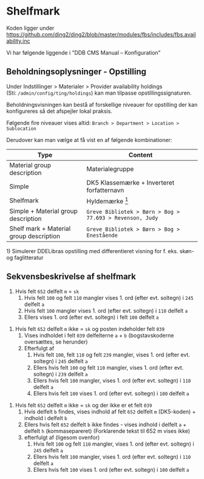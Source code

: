 # Shelfmark

<!--
Kilde:
Fra: Rolf Madsen <rom@slks.dk> 
Sendt: 29. maj 2019 09:34
Til: Erik Bachmann Pedersen <ebp@slks.dk>
Emne: SV: Openplatform - shelfmark
-->

Koden ligger under https://github.com/ding2/ding2/blob/master/modules/fbs/includes/fbs.availability.inc

Vi har følgende liggende i ”DDB CMS Manual – Konfiguration”

## Beholdningsoplysninger - Opstilling

Under Indstillinger > Materialer > Provider availability holdings (Sti: `/admin/config/ting/holdings`) kan man tilpasse opstillingssignaturen.

Beholdningsvisningen kan bestå af forskellige niveauer for opstilling der kan konfigureres så det afspejler lokal praksis.

Følgende fire niveauer vises altid:
```Branch > Department > Location > Sublocation```

Derudover kan man vælge at få vist en af følgende kombinationer:

Type| Content
---|---
Material group description | Materialegruppe
Simple | DK5 Klassemærke + Inverteret forfatternavn | Greve Bibliotek > Børn > Bog > 77.693 > Revenson, Judy
Shelfmark | Hyldemærke [<sup>1</sup>](#1) | `Greve Bibliotek > Børn > Enestående`
Simple + Material group description | `Greve Bibliotek > Børn > Bog > 77.693 > Revenson, Judy`
Shelf mark + Material group description | `Greve Bibliotek > Børn > Bog > Enestående`

 <a class="anchor" id="1">1)</a> Simulerer DDELibras opstilling med differentieret visning for f. eks. skøn- og faglitteratur


## Sekvensbeskrivelse af shelfmark

1. Hvis felt `652` delfelt `m` = `sk`
   1. Hvis felt `100` og felt `110` mangler vises 1. ord (efter evt. soltegn) i `245` delfelt `a`
   1. Hvis felt `100` mangler vises 1. ord (efter evt. soltegn) i `110` delfelt `a`
   1. Ellers vises 1. ord (efter evt. soltegn) i felt `100` delfelt `a`

<!--
Original rækkefølge
1. Hvis felt 652 delfelt m = sk
  1. Vises 1. ord (efter evt. soltegn) i felt 100 delfelt a
  1. Hvis felt 100 mangler vises 1. ord (efter evt. soltegn) i 110 delfelt a
  1. Hvis felt 100 og felt 110 mangler vises 1. ord (efter evt. soltegn) i 245 delfelt a
-->

1. Hvis felt `652` delfelt `m` ikke = `sk` og posten indeholder felt `039`
   1. Vises indholdet i felt `039` delfelterne `a` + `b` (bogstavskoderne oversættes, se herunder) 
   1. Efterfulgt af 
      1. Hvis felt `100`, felt `110` og felt `239` mangler, vises 1. ord (efter evt. soltegn) i `245` delfelt `a`
      1. Ellers hvis felt `100` og felt `110` mangler, vises 1. ord (efter evt. soltegn) i `239` delfelt `a`
      1. Ellers hvis felt `100` mangler, vises 1. ord (efter evt. soltegn) i `110` delfelt `a`
      1. Ellers hvis felt `100` vises 1. ord (efter evt. soltegn) i `100` delfelt `a`

<!--
Original rækkefølge

1. Hvis felt 652 delfelt m ikke = sk og posten indeholder felt 039 
  1. Vises indholdet i felt 039 delfelterne a + b (bogstavskoderne oversættes, se herunder) 
  1. efterfulgt af 
    1. Hvis felt 100 vises 1. ord (efter evt. soltegn) i 100 delfelt a
    1. Hvis felt 100 mangler, vises 1. ord (efter evt. soltegn) i 110 delfelt a
    1. Hvis felt 100 og felt 110 mangler, vises 1. ord (efter evt. soltegn) i 239 delfelt a
    1. Hvis felt 100, felt 110 og felt 239 mangler, vises 1. ord (efter evt. soltegn) i 245 delfelt a

-->

1. Hvis felt `652` delfelt `m` ikke = `sk` og der ikke er et felt `039`
   1. Hvis delfelt `b` findes, vises indhold af felt `652` delfelt `m` (DK5-koden) + indhold i delfelt `b`
   1. Ellers hvis felt `652` delfelt `b` ikke findes - vises indhold i delfelt `a` + delfelt `h` (kommasepareret) (Forklarende tekst til 652 m vises ikke)
   1. efterfulgt af (ligesom ovenfor)
      1. Hvis felt `100` og felt `110` mangler, vises 1. ord (efter evt. soltegn) i `245` delfelt `a`
      1. Ellers hvis felt `100` mangler, vises 1. ord (efter evt. soltegn) i `110` delfelt `a`
      1. Ellers hvis felt `100` vises 1. ord (efter evt. soltegn) i `100` delfelt `a`

<!--
1. Hvis felt 652 delfelt m ikke = sk og der ikke er et felt 039
Vises indhold af felt 652 delfelt m (DK5-koden) + indhold i delfelt b
Hvis felt 652 delfelt b ikke findes - vises indhold i delfelt a + delfelt h (kommasepareret)
(Forklarende tekst til 652 m vises ikke)
efterfulgt af (ligesom ovenfor)
Hvis felt 100 vises 1. ord (efter evt. soltegn) i 100 delfelt a
Hvis felt 100 mangler, vises 1. ord (efter evt. soltegn) i 110 delfelt a
Hvis felt 100 og felt 110 mangler, vises 1. ord (efter evt. soltegn) i 245 delfelt a
-->

